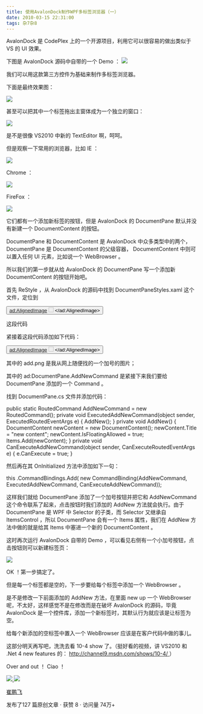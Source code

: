 ```yaml
---
title: 使用AvalonDock制作WPF多标签浏览器（一）
date: 2010-03-15 22:31:00
tags: 杂7杂8
---
```

AvalonDock  是  CodePlex  上的一个开源项目，利用它可以很容易的做出类似于  VS  的  UI  效果。

下图是  AvalonDock  源码中自带的一个  Demo  ：
![](http://images.cnblogs.com/cnblogs_com/cuipengfei/2010-03-15_21-01-24.jpg)

我们可以用这款第三方控件为基础来制作多标签浏览器。

下面是最终效果图：

![](http://images.cnblogs.com/cnblogs_com/cuipengfei/2010-03-15_21-46-42.jpg)

甚至可以把其中一个标签拖出主窗体成为一个独立的窗口：

![](http://images.cnblogs.com/cnblogs_com/cuipengfei/2010-03-15_21-49-41.jpg)

是不是很像  VS2010  中新的  TextEditor  啊，呵呵。

但是观察一下常用的浏览器，比如  IE  ：

![](http://images.cnblogs.com/cnblogs_com/cuipengfei/2010-03-15_21-08-15.jpg)

Chrome  ：

![](http://images.cnblogs.com/cnblogs_com/cuipengfei/2010-03-15_21-06-04.jpg)

FireFox  ：

![](http://images.cnblogs.com/cnblogs_com/cuipengfei/2010-03-15_21-06-25.jpg)

它们都有一个添加新标签的按钮，但是  AvalonDock  的  DocumentPane  默认并没有新建一个  DocumentContent
的按钮。

DocumentPane  和  DocumentContent  是  AvalonDock  中众多类型中的两个，  DocumentPane  是
DocumentContent  的父级容器，  DocumentContent  中则可以置入任何  UI  元素，比如说一个  WebBrowser
。

所以我们的第一步就从给  AvalonDock  的  DocumentPane  写一个添加新  DocumentContent  的按钮开始吧。

首先  ReStyle  ，从  AvalonDock  的源码中找到  DocumentPaneStyles.xaml  这个文件，定位到

<Button x:Name="PART_ShowContextMenuButton" DockPanel.Dock="Right" Width="18"
Height="18" Style="{StaticResource PaneHeaderCommandStyle}"
mce_Style="{StaticResource PaneHeaderCommandStyle}"
Command="ad:DocumentPane.ShowDocumentsListMenuCommand"> <ad:AlignedImage>
<Image x:Name="ShowContextMenuIcon" Source="Images/PinMenu.png" Width="13"
Height="13" Stretch="Uniform"/> </ad:AlignedImage> </Button>

这段代码

紧接着这段代码添加如下代码：

<Button DockPanel.Dock="Right" Width="18" Height="18" Style="{StaticResource
PaneHeaderCommandStyle}" mce_Style="{StaticResource PaneHeaderCommandStyle}"
Command="ad:DocumentPane.AddNewCommand"> <ad:AlignedImage> <Image
Source="Images/add.png" Width="13" Height="13" Stretch="Uniform"/>
</ad:AlignedImage> </Button>

其中的  add.png  是我从网上随便找的一个加号的图片；

其中的  ad:DocumentPane.AddNewCommand  是紧接下来我们要给  DocumentPane  添加的一个  Command  。

找到  DocumentPane.cs  文件并添加代码：

public static RoutedCommand AddNewCommand = new RoutedCommand(); private void
ExecutedAddNewCommand(object sender, ExecutedRoutedEventArgs e) { AddNew(); }
private void AddNew() { DocumentContent newContent = new DocumentContent();
newContent.Title = "new content"; newContent.IsFloatingAllowed = true;
Items.Add(newContent); } private void CanExecuteAddNewCommand(object sender,
CanExecuteRoutedEventArgs e) { e.CanExecute = true; }

然后再在其  OnInitialized  方法中添加如下一句：

this  .CommandBindings.Add(  new  CommandBinding(AddNewCommand,
ExecutedAddNewCommand, CanExecuteAddNewCommand));

这样我们就给  DocumentPane  添加了一个加号按钮并把它和  AddNewCommand  这个命令联系了起来，点击按钮时我们添加的
AddNew  方法就会执行。由于  DocumentPane  是  WPF  中  Selector  的子类，而  Selector  又继承自
ItemsControl  ，所以  DocumentPane  会有一个  Items  属性，我们在  AddNew  方法中做的就是给其  Items
中塞进一个新的  DocumentContent  。

这时再次运行  AvalonDock  自带的  Demo  ，可以看见右侧有一个小加号按钮，点击按钮则可以新建标签页：

![](http://images.cnblogs.com/cnblogs_com/cuipengfei/2010-03-15_21-34-27.jpg)

OK  ！第一步搞定了。

但是每一个标签都是空的，下一步要给每个标签中添加一个  WebBrowser  。

是不是修改一下前面添加的  AddNew  方法，在里面  new up  一个  WebBrowser  呢，不太好，这样感觉不是在修改而是在破坏
AvalonDock  的源码，毕竟  AvalonDock  是一个控件库，添加一个新标签时，其默认行为就应该是让标签为空。

给每个新添加的空标签中置入一个  WebBrowser  应该是在客户代码中做的事儿。

这部分明天再写吧，洗洗去看  10-4 show  了。（挺好看的视频，讲  VS2010  和  .Net 4 new features  的：  [
http://channel9.msdn.com/shows/10-4/  ](http://channel9.msdn.com/shows/10-4/)
）

Over and out  ！  Ciao  ！



[ ![](https://profile.csdnimg.cn/5/2/5/3_cuipengfei1)
![](https://g.csdnimg.cn/static/user-reg-year/1x/11.png)
](https://blog.csdn.net/cuipengfei1)

[ 崔鹏飞 ](https://blog.csdn.net/cuipengfei1)

发布了127 篇原创文章  ·  获赞 8  ·  访问量 74万+

